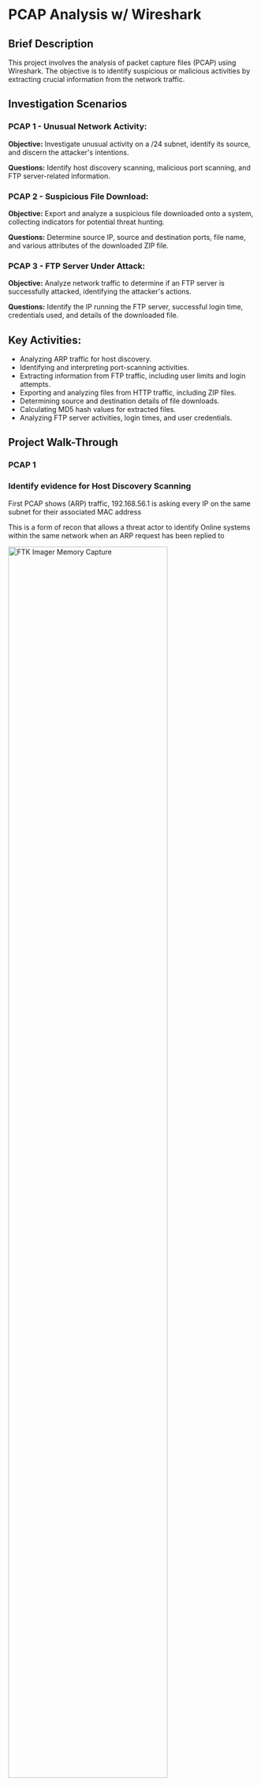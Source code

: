 <H1> PCAP Analysis w/ Wireshark</H1>

<h2>Brief Description</h2>
This project involves the analysis of  packet capture files (PCAP) using Wireshark. The objective is to identify suspicious or malicious activities by extracting crucial information from the network traffic.</p>

<h2>Investigation Scenarios</h2>
 <h3>PCAP 1 - Unusual Network Activity:</h3>
    <p><strong>Objective:</strong> Investigate unusual activity on a /24 subnet, identify its source, and discern the attacker's intentions.</p>
    <p><strong>Questions:</strong> Identify host discovery scanning, malicious port scanning, and FTP server-related information.</p>
    <h3>PCAP 2 - Suspicious File Download:</h3>
    <p><strong>Objective:</strong> Export and analyze a suspicious file downloaded onto a system, collecting indicators for potential threat hunting.</p>
    <p><strong>Questions:</strong> Determine source IP, source and destination ports, file name, and various attributes of the downloaded ZIP file.</p>
    <h3>PCAP 3 - FTP Server Under Attack:</h3>
    <p><strong>Objective:</strong> Analyze network traffic to determine if an FTP server is successfully attacked, identifying the attacker's actions.</p>
    <p><strong>Questions:</strong> Identify the IP running the FTP server, successful login time, credentials used, and details of the downloaded file.</p>
    <h2>Key Activities:</h2>
    <ul>
        <li>Analyzing ARP traffic for host discovery.</li>
        <li>Identifying and interpreting port-scanning activities.</li>
        <li>Extracting information from FTP traffic, including user limits and login attempts.</li>
        <li>Exporting and analyzing files from HTTP traffic, including ZIP files.</li>
        <li>Determining source and destination details of file downloads.</li>
        <li>Calculating MD5 hash values for extracted files.</li>
        <li>Analyzing FTP server activities, login times, and user credentials.</li>
    </ul>
    
<h2>Project Walk-Through</h2>

<h3> <Strong> PCAP 1</Strong></h3>

<h3> Identify evidence for Host Discovery Scanning</h3>
<p> First PCAP shows (ARP) traffic, 192.168.56.1 is asking every IP on the same subnet for their associated MAC address</p>
<p> This is a form of recon that allows a threat actor to identify Online systems within the same network when an ARP request has been replied to </p>
<img src="https://imgur.com/z3KrDPD.png" height="80%" width="80%" alt="FTK Imager Memory Capture">
<P> We can see a threat actor port scanning a target system hence this information may be used for a connection attempt.</P>
<p> Statistics > Conversations </p>
<img src="https://imgur.com/eOkVdav.png" height="80%" width="80%" alt="FTK Imager Memory Capture">

<h3> FTP Traffic </h3>
<p> Filtering FTP traffic, we can identify active session capacity</p>
<img src="https://imgur.com/8RXM6qA.png" height="80%" width="80%" alt="FTK Imager Memory Capture">
<p> Brute Forcing Credentials, Right Click Packet > Follow > TCP Stream</p>
<p> We can see that the user has failed to login </p>
<img src="https://imgur.com/h4C3y5V.png" height="80%" width="80%" alt="FTK Imager Memory Capture">

<h3> Filter HTTP Traffic & 404 Error</h3>
<p> Retrieve web server 192.168.56.111 HTML file used to generate 404 webpage that 192.168.56.1 will see. </p>
<p> File > Export Objects > HTTP > Save to Desktop > Open to see web server properties </p>
<img src="https://imgur.com/bkOV4Tf.png" height="80%" width="80%" alt="FTK Imager Memory Capture">
<img src="https://imgur.com/0WuZB19.png" height="80%" width="80%" alt="FTK Imager Memory Capture">
<img src="https://imgur.com/k9XIXnu.png" height="80%" width="80%" alt="FTK Imager Memory Capture">

<h3> PCAP 2 </h3>
<h3> Identify the IP address that downloaded the .zip file</h3>
<p> Most likely protocol to be HTTP, Filter to HTTP traffic, File > Export Objects > HTTP</p>
<p> If the file does not show up, Filter to different protocols such as SMB, SFTP, etc then repeat. </p>
<img src="https://imgur.com/kFBox3F.png" height="80%" width="80%" alt="FTK Imager Memory Capture">
<img src="https://imgur.com/A2Peaz5.png" height="80%" width="80%" alt="FTK Imager Memory Capture">
<p> Result: cr4ckx0r.zip file found </p>
<p> To view entire conversation better, right-click packet > Follow > TCP Stream</p>
<img src="https://imgur.com/FmC4XuP.png" height="80%" width="80%" alt="FTK Imager Memory Capture">
<p> <Strong> Red Section</Strong> GET request from client 192.168.56.1 </p>
<p> <Strong> Blue Section </Strong> OK with 200 response from server 192.168.56.111 </p>


<img src="https://imgur.com/ByceLRL.png" height="80%" width="80%" alt="FTK Imager Memory Capture">
<img src="https://imgur.com/ByceLRL.png" height="80%" width="80%" alt="FTK Imager Memory Capture">
<img src="https://imgur.com/ByceLRL.png" height="80%" width="80%" alt="FTK Imager Memory Capture">


